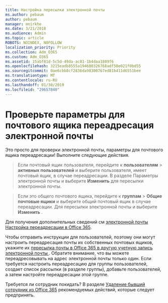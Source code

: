 ```yaml
---
title: Настройка пересылки электронной почты
ms.author: pebaum
author: pebaum
manager: mnirkhe
ms.date: 3/21/2018
ms.audience: Admin
ms.topic: article
ROBOTS: NOINDEX, NOFOLLOW
localization_priority: Priority
ms.collection: Adm_O365
ms.custom: Adm_O365
ms.assetid: 15abf81d-5c5d-49da-ac81-1b4daa1809f6
ms.openlocfilehash: 3215eadb8555a194680326768adf58e021f0bd55
ms.sourcegitcommit: 0ae6cbb8cf2836da98300767ed81b411d6551bee
ms.translationtype: MT
ms.contentlocale: ru-RU
ms.lasthandoff: 01/30/2019
ms.locfileid: "29657840"
---
```

# <a name="check-the-email-forwarding-settings-for-a-mailbox"></a>Проверьте параметры для почтового ящика переадресация электронной почты

Это просто для проверки электронной почты, параметры для почтового ящика переадресации! Выполните следующие действия.
  
> Если почтовый ящик пользователя, перейдите к **пользователям** \> **активных пользователей** и выберите пользователя, имеет почтовый ящик, в случае переадресации. В разделе Параметры электронной почты и выберите **Изменить** для пересылки электронной почты. 
    
> Если это общего почтового ящика, перейдите к **группам** \> **Общие почтовые ящики** и выберите общий почтовый ящик в случае переадресации. Для пересылки электронной почты и выберите **Изменить** . 
    
Для получения дополнительных сведений см [электронной почты Настройка переадресации в Office 365](https://support.office.com/article/Configure-email-forwarding-in-Office-365-ab5eb117-0f22-4fa7-a662-3a6bdb0add74). 
  
Чтобы отправить инструкции для пользователей, поэтому они могут настроить переадресация почты их собственных почтовых ящиков, укажите их [пересылка почты в Office 365 в другую учетную запись электронной почты ](https://support.office.com/article/Forward-email-from-Office-365-to-another-email-account-1ed4ee1e-74f8-4f53-a174-86b748ff6a0e). Обратите внимание, что вы можете переадресовывать на адрес электронной почты только один. Если требуется настроить переадресацию для группы пользователей, создает список рассылки (в разделе группы), добавьте пользователей, а затем настройте переадресации этой группе.
  
Требуется ли сотрудник покидать? В разделе [Удаление бывший сотрудник из Office 365](https://support.office.com/article/https://support.office.com/article/Remove-a-former-employee-from-Office-365-44d96212-4d90-4027-9aa9-a95eddb367d1.aspx) рекомендуемых действий, которые следует предпринять. 
  


